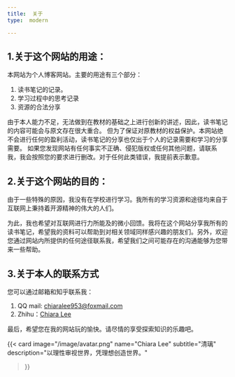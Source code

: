 ```yaml
---
title:  关于
type:  modern

---
```

##   1.关于这个网站的用途：

本网站为个人博客网站。主要的用途有三个部分：

1.  读书笔记的记录。
2.  学习过程中的思考记录
3.  资源的合法分享

由于本人能力不足，无法做到在教材的基础之上进行创新的讲述，因此，读书笔记的内容可能会与原文存在很大重合。
但为了保证对原教材的权益保护。本网站绝不会进行任何的盈利活动，读书笔记的分享也仅出于个人的记录需要和学习的分享需要。
如果您发现网站有任何事实不正确、侵犯版权或任何其他问题，请联系我，我会按照您的要求进行删改。对于任何此类错误，我提前表示歉意。

##  2.关于这个网站的目的：

由于一些特殊的原因，我没有在学校进行学习。我所有的学习资源和途径均来自于互联网上秉持着开源精神的伟大的人们。

为此，我也希望对互联网进行力所能及的微小回馈。我将在这个网站分享我所有的读书笔记，希望我的资料可以帮助到对相关领域同样感兴趣的朋友们。另外，欢迎您通过网站内所提供的任何途径联系我，希望我们之间可能存在的沟通能够为您带来一些帮助。

##  3.关于本人的联系方式

您可以通过邮箱和知乎联系我：

1.  QQ mail: chiaralee953@foxmail.com
2.  Zhihu：[Chiara Lee](https://www.zhihu.com/people/wu-shang-27-29)

最后，希望您在我的网站玩的愉快。请尽情的享受探索知识的乐趣吧。

{{< card 
    image="/image/avatar.png" 
    name="Chiara Lee" 
    subtitle="清璃" 
    description="以理性审视世界，凭理想创造世界。" 
>}}
